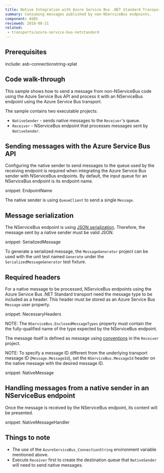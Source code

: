 ```yaml
---
title: Native Integration with Azure Service Bus .NET Standard Transport sample
summary: Consuming messages published by non-NServiceBus endpoints.
component: ASBS
reviewed: 2018-08-21
related:
 - transports/azure-service-bus-netstandard
---
```


## Prerequisites

include: asb-connectionstring-xplat


## Code walk-through

This sample shows how to send a message from non-NServiceBus code using the Azure Service Bus API and process it with an NServiceBus endpoint using the Azure Service Bus transport.

The sample contains two executable projects:

 * `NativeSender` - sends native messages to the `Receiver`'s queue.
 * `Receiver` - NServiceBus endpoint that processes messages sent by `NativeSender`.


## Sending messages with the Azure Service Bus API

Configuring the native sender to send messages to the queue used by the receiving endpoint is required when integrating the Azure Service Bus sender with NServiceBus endpoints. By default, the input queue for an NServiceBus endpoint is its endpoint name.

snippet: EndpointName

The native sender is using `QueueClient` to send a single `Message`.


## Message serialization

The NServiceBus endpoint is using [JSON serialization](/nservicebus/serialization/newtonsoft.md). Therefore, the message sent by a native sender must be valid JSON.

snippet: SerializedMessage

To generate a serialized message, the `MessageGenerator` project can be used with the unit test named `Generate` under the `SerializedMessageGenerator` test fixture.


## Required headers

For a native message to be processed, NServiceBus endpoints using the Azure Service Bus .NET Standard transport need the message type to be included as a header. This header must be stored as an Azure Service Bus `Message` user property.

snippet: NecessaryHeaders

NOTE: The `NServiceBus.EnclosedMessageTypes` property must contain the the fully-qualified name of the type expected by the NServiceBus endpoint.

The message itself is defined as message using [conventions](../../../nservicebus/messaging/conventions.md) in the `Receiver` project.

NOTE: To specify a message ID different from the underlying transport message ID (`Message.MessageId`), set the `NServiceBus.MessageId` header on the native message with the desired message ID.

snippet: NativeMessage


## Handling messages from a native sender in an NServiceBus endpoint

Once the message is received by the NServiceBus endpoint, its content will be presented.

snippet: NativeMessageHandler


## Things to note

 * The use of the `AzureServiceBus_ConnectionString` environment variable mentioned above.
 * Execute `Receiver` first to create the destination queue that `NativeSender` will need to send native messages.
